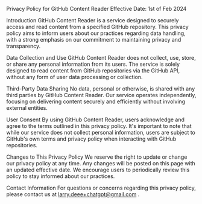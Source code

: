 Privacy Policy for GitHub Content Reader
Effective Date: 1st of Feb 2024

Introduction
GitHub Content Reader is a service designed to securely access and read content from a specified GitHub repository. This privacy policy aims to inform users about our practices regarding data handling, with a strong emphasis on our commitment to maintaining privacy and transparency.

Data Collection and Use
GitHub Content Reader does not collect, use, store, or share any personal information from its users. The service is solely designed to read content from GitHub repositories via the GitHub API, without any form of user data processing or collection.

Third-Party Data Sharing
No data, personal or otherwise, is shared with any third parties by GitHub Content Reader. Our service operates independently, focusing on delivering content securely and efficiently without involving external entities.

User Consent
By using GitHub Content Reader, users acknowledge and agree to the terms outlined in this privacy policy. It's important to note that while our service does not collect personal information, users are subject to GitHub's own terms and privacy policy when interacting with GitHub repositories.

Changes to This Privacy Policy
We reserve the right to update or change our privacy policy at any time. Any changes will be posted on this page with an updated effective date. We encourage users to periodically review this policy to stay informed about our practices.

Contact Information
For questions or concerns regarding this privacy policy, please contact us at larry.deee+chatgpt@gmail.com .
